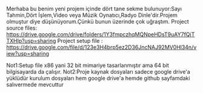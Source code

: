 Merhaba bu benim yeni projem içinde dört tane sekme bulunuyor:Sayı Tahmin,Dört İşlem,Video veya Müzik Oynatıcı,Radyo Dinle'dir.Projem olmuştur diye düşünüyorum.Çünkü bunun üzerinde çok uğraştım.
Project source files: https://drive.google.com/drive/folders/1Y3fmpczhqMQNpeHDsT9uAY7fQjTTXHlp?usp=sharing
Project setup file : https://drive.google.com/file/d/123e3H4brp5ez2D36JncNAJ92MV0Hl34n/view?usp=sharing

Not1:Setup file x86 yani 32 bit mimariye tasarlanmıştır ama 64 bit bilgisayarda da çalışır.
Not2:Proje kaynak dosyaları sadece google drive'a yüklüdür kurulum dosyaları hem google drive'a hemde github sayfamdaki salıvermede mevcuttur
